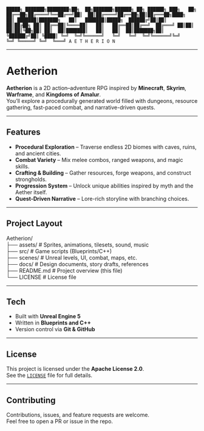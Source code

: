 ```
█████╗ ███████╗████████╗██╗  ██╗███████╗██████╗ ██╗ ██████╗ ███╗   ██╗ ██╔══██╗██╔════╝╚══██╔══╝██║  ██║██╔════╝██╔══██╗██║██╔═══██╗████╗  ██║ ███████║███████╗   ██║   ███████║█████╗  ██████╔╝██║██║   ██║██╔██╗ ██║ ██╔══██║╚════██║   ██║   ██╔══██║██╔══╝  ██╔═══╝ ██║██║   ██║██║╚██╗██║ ██║  ██║███████║   ██║   ██║  ██║███████╗██║     ╚██████╔╝██║ ╚████║ ╚═╝  ╚═╝╚══════╝   ╚═╝   ╚═╝  ╚═╝╚══════╝╚═╝     ╚═╝ ╚═════╝ ╚═╝  ╚═══╝ A E T H E R I O N
```
---

# Aetherion  

**Aetherion** is a 2D action–adventure RPG inspired by **Minecraft**, **Skyrim**, **Warframe**, and **Kingdoms of Amalur**.  
You’ll explore a procedurally generated world filled with dungeons, resource gathering, fast-paced combat, and narrative-driven quests.  

---

## Features
- **Procedural Exploration** – Traverse endless 2D biomes with caves, ruins, and ancient cities.  
- **Combat Variety** – Mix melee combos, ranged weapons, and magic skills.  
- **Crafting & Building** – Gather resources, forge weapons, and construct strongholds.  
- **Progression System** – Unlock unique abilities inspired by myth and the Aether itself.  
- **Quest-Driven Narrative** – Lore-rich storyline with branching choices.  

---

## Project Layout

Aetherion/  
├── assets/        # Sprites, animations, tilesets, sound, music  
├── src/           # Game scripts (Blueprints/C++)  
├── scenes/        # Unreal levels, UI, combat, maps, etc.  
├── docs/          # Design documents, story drafts, references  
├── README.md      # Project overview (this file)  
└── LICENSE        # License file  

---

## Tech
- Built with **Unreal Engine 5**  
- Written in **Blueprints and C++**  
- Version control via **Git & GitHub**  

---

## License
This project is licensed under the **Apache License 2.0**.  
See the [`LICENSE`](LICENSE) file for full details.  

---

## Contributing
Contributions, issues, and feature requests are welcome.  
Feel free to open a PR or issue in the repo.